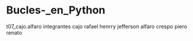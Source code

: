 # Bucles-_en_Python
t07_cajo.alfaro
integrantes
cajo rafael henrry jefferson
alfaro crespo piero renato

